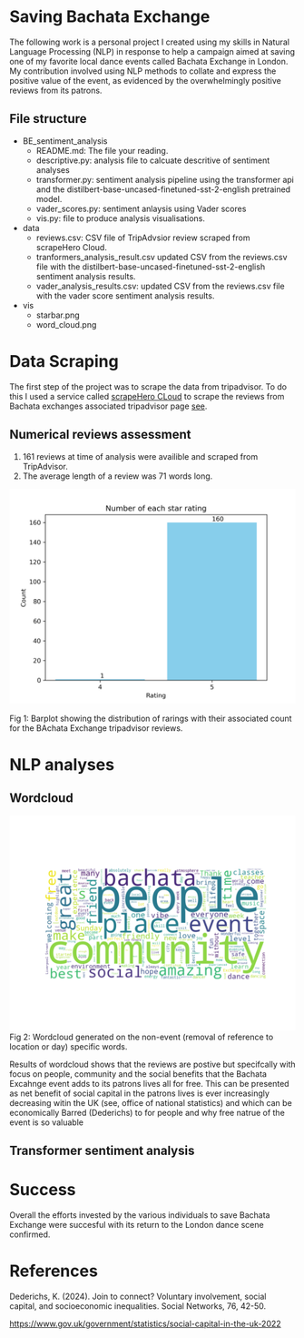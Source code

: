   # Saving Bachata Exchange

The following work is a personal project I created using my skills in Natural Language Processing (NLP) in  response to help a campaign aimed at saving one of my favorite local dance events called Bachata Exchange in London. My contribution involved using NLP methods to collate and express the positive value of the event, as evidenced by the overwhelmingly positive reviews from its patrons.

## File structure

- BE_sentiment_analysis
   - README.md: The file your reading.
   - descriptive.py: analysis file to calcuate descritive of sentiment analyses
   - transformer.py: sentiment analysis pipeline using the transformer api and the distilbert-base-uncased-finetuned-sst-2-english pretrained model.
   - vader_scores.py: sentiment anlaysis using Vader scores
   - vis.py: file to produce analysis visualisations.
- data
   - reviews.csv: CSV file of TripAdvsior review scraped from scrapeHero Cloud.
   - tranformers_analysis_result.csv updated CSV from the reviews.csv file with the distilbert-base-uncased-finetuned-sst-2-english sentiment analysis results.
   - vader_analysis_results.csv: updated CSV from the reviews.csv file with the vader score sentiment analysis results.
- vis
   - starbar.png 
   - word_cloud.png  

# Data Scraping
The first step of the project was to scrape the data from tripadvisor. To do this I used a service called [scrapeHero CLoud](https://cloud.scrapehero.com/crawlers) to scrape the reviews from Bachata exchanges associated tripadvisor page [see](https://www.tripadvisor.co.uk/Attraction_Review-g186338-d26663269-Reviews-Bachata_Exchange-London_England.html).

## Numerical reviews assessment

1. 161 reviews at time of analysis were availible and scraped from TripAdvisor.
2. The average length of a review was 71 words long.

![starbar](vis/starbar.png)

Fig 1: Barplot showing the distribution of rarings with their associated count for the BAchata Exchange tripadvisor reviews.


# NLP analyses

## Wordcloud
![wordcloud](vis/word_cloud.png)
Fig 2: Wordcloud generated on the non-event (removal of reference to location or day) specific words.

Results of wordcloud shows that the reviews are postive but specifcally with focus on people, community and the social benefits that the Bachata Excahnge event adds to its patrons lives all for free. This can be presented as net benefit of social capital in the patrons lives is ever increasingly decreasing witin the UK (see, office of national statistics) and which can be economically Barred (Dederichs) to for people and why free natrue of the event is so valuable

## Transformer sentiment analysis

# Success
Overall the efforts invested by the various individuals to save Bachata Exchange were succesful with its return to the London dance scene confirmed.

# References
Dederichs, K. (2024). Join to connect? Voluntary involvement, social capital, and socioeconomic inequalities. Social Networks, 76, 42-50.

https://www.gov.uk/government/statistics/social-capital-in-the-uk-2022